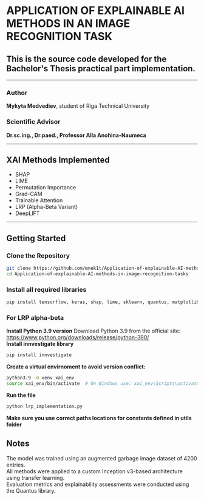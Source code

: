 # APPLICATION OF EXPLAINABLE AI METHODS IN AN IMAGE RECOGNITION TASK

## This is the source code developed for the Bachelor's Thesis practical part implementation.

---

### Author  
**Mykyta Medvediev**, student of Riga Technical University

### Scientific Advisor  
**Dr.sc.ing., Dr.paed., Professor Alla Anohina-Naumeca**

---

## XAI Methods Implemented

- SHAP  
- LIME  
- Permutation Importance  
- Grad-CAM  
- Trainable Attention  
- LRP (Alpha-Beta Variant)  
- DeepLIFT  

---

## Getting Started

### Clone the Repository

```bash
git clone https://github.com/mnek1t/Application-of-explainable-AI-methods-in-image-recognition-tasks
cd Application-of-explainable-AI-methods-in-image-recognition-tasks
```

### Install all required libraries
```bash
pip install tensorflow, keras, shap, lime, sklearn, quantus, matplotlib, cv2, numpy
```

### For LRP alpha-beta
**Install Python 3.9 version**
Download Python 3.9 from the official site:<br/>
https://www.python.org/downloads/release/python-390/<br/>
**Install innvestigate library**
```bash
pip install innvestigate
```

**Create a virtual envirnoment to avoid version conflict:** <br/>
```bash
python3.9 -m venv xai_env
source xai_env/bin/activate  # On Windows use: xai_env\Scripts\activate
```

**Run the file**
```bash
python lrp_implementation.py
```

**Make sure you use correct paths locations for constants defined in utils folder**

## Notes
The model was trained using an augmented garbage image dataset of 4200 entries.<br/>
All methods were applied to a custom Inception v3-based architecture using transfer learning.<br/>
Evaluation metrics and explainability assessments were conducted using the Quantus library.<br/>
